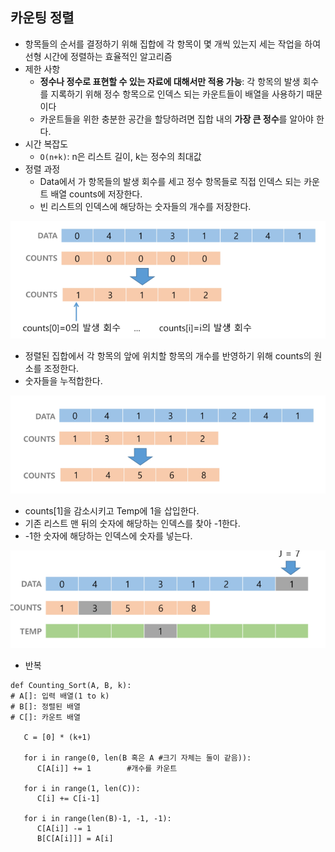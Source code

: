 ## 카운팅 정렬

+ 항목들의 순서를 결정하기 위해 집합에 각 항목이 몇 개씩 있는지 세는 작업을 하여 선형 시간에 정렬하는 효율적인 알고리즘
+ 제한 사항
  * **정수나 정수로 표현할 수 있는 자료에 대해서만 적용 가능**: 각 항목의 발생 회수를 지록하기 위해 정수 항목으로 인덱스 되는 카운트들이 배열을 사용하기 때문이다
  * 카운트들을 위한 충분한 공간을 할당하려면 집합 내의 **가장 큰 정수**를 알아야 한다.
+ 시간 복잡도
  + `O(n+k)`: n은 리스트 길이, k는 정수의 최대값
+ 정렬 과정
  + Data에서 가 항목들의 발생 회수를 세고 정수 항목들로 직접 인덱스 되는 카운트 배열 counts에 저장한다.
  + 빈 리스트의 인덱스에 해당하는 숫자들의 개수를 저장한다.

![image-20211207160219572](03_카운팅정렬.assets/image-20211207160219572.png)

+  정렬된 집합에서 각 항목의 앞에 위치할 항목의 개수를 반영하기 위해 counts의 원소를 조정한다.
+ 숫자들을 누적합한다. 

![image-20211207160242942](03_카운팅정렬.assets/image-20211207160242942.png)

+ counts[1]을 감소시키고 Temp에 1을 삽입한다.
+ 기존 리스트 맨 뒤의 숫자에 해당하는 인덱스를 찾아 -1한다. 
+ -1한 숫자에 해당하는 인덱스에 숫자를 넣는다. 

![image-20211207160324964](03_카운팅정렬.assets/image-20211207160324964.png)

+ 반복

```
def Counting_Sort(A, B, k):
# A[]: 입력 배열(1 to k)
# B[]: 정렬된 배열
# C[]: 카운트 배열

   C = [0] * (k+1)
   
   for i in range(0, len(B 혹은 A #크기 자체는 둘이 같음)):
      C[A[i]] += 1        #개수를 카운트
      
   for i in range(1, len(C)):
      C[i] += C[i-1]
   
   for i in range(len(B)-1, -1, -1):
      C[A[i]] -= 1
      B[C[A[i]]] = A[i]
```